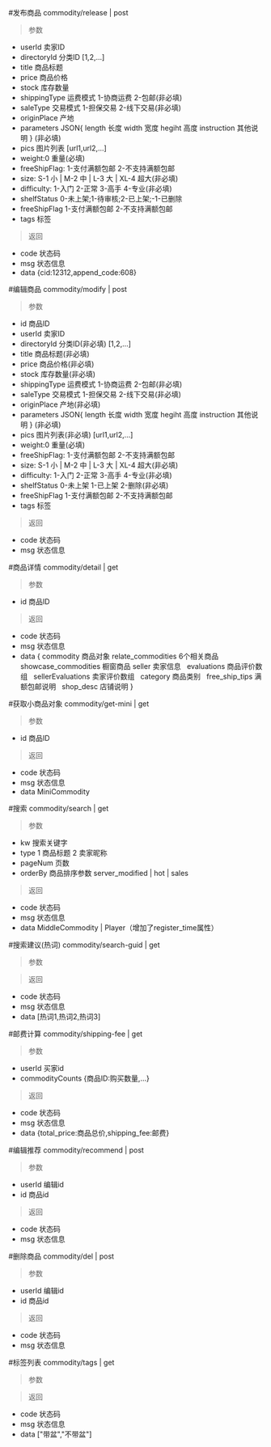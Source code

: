 #发布商品
commodity/release | post
> 参数  
* userId 卖家ID
* directoryId 分类ID [1,2,...]
* title 商品标题
* price 商品价格
* stock 库存数量
* shippingType 运费模式 1-协商运费 2-包邮(非必填)
* saleType 交易模式 1-担保交易 2-线下交易(非必填)
* originPlace 产地
* parameters JSON{ length 长度 width 宽度 hegiht 高度 instruction 其他说明 } (非必填)
* pics 图片列表 [url1,url2,...]
* weight:0 重量(必填)
* freeShipFlag: 1-支付满额包邮 2-不支持满额包邮
* size: S-1 小 | M-2 中 | L-3 大 | XL-4 超大(非必填)
* difficulty: 1-入门 2-正常 3-高手 4-专业(非必填)
* shelfStatus 0-未上架;1-待审核;2-已上架;-1-已删除
* freeShipFlag 1-支付满额包邮 2-不支持满额包邮
* tags 标签

> 返回  
* code 状态码
* msg 状态信息
* data {cid:12312,append_code:608}


#编辑商品
commodity/modify | post
> 参数  
* id 商品ID
* userId 卖家ID
* directoryId 分类ID(非必填) [1,2,...]
* title 商品标题(非必填)
* price 商品价格(非必填)
* stock 库存数量(非必填)
* shippingType 运费模式 1-协商运费 2-包邮(非必填)
* saleType 交易模式 1-担保交易 2-线下交易(非必填)
* originPlace 产地(非必填)
* parameters JSON{ length 长度 width 宽度 hegiht 高度 instruction 其他说明 } (非必填)
* pics 图片列表(非必填) [url1,url2,...]
* weight:0 重量(必填)
* freeShipFlag: 1-支付满额包邮 2-不支持满额包邮
* size: S-1 小 | M-2 中 | L-3 大 | XL-4 超大(非必填)
* difficulty: 1-入门 2-正常 3-高手 4-专业(非必填)
* shelfStatus 0-未上架 1-已上架 2-删除(非必填)
* freeShipFlag 1-支付满额包邮 2-不支持满额包邮
* tags 标签

> 返回  
* code 状态码
* msg 状态信息


#商品详情
commodity/detail | get
> 参数  
* id 商品ID

> 返回  
* code 状态码
* msg 状态信息
* data {
   commodity 商品对象
   relate_commodities 6个相关商品
   showcase_commodities 橱窗商品 
   seller 卖家信息
   evaluations 商品评价数组
   sellerEvaluations 卖家评价数组
   category 商品类别
   free_ship_tips 满额包邮说明
   shop_desc 店铺说明
 }
 
#获取小商品对象
commodity/get-mini | get
> 参数  
* id 商品ID

> 返回  
* code 状态码
* msg 状态信息
* data  MiniCommodity

#搜索
commodity/search | get
> 参数  
* kw 搜索关键字
* type 1 商品标题 2 卖家昵称
* pageNum 页数
* orderBy 商品排序参数 server_modified | hot | sales

> 返回  
* code 状态码
* msg 状态信息
* data  MiddleCommodity | Player（增加了register_time属性）

#搜索建议(热词)
commodity/search-guid | get
> 参数  

> 返回  
* code 状态码
* msg 状态信息
* data  [热词1,热词2,热词3]

#邮费计算
commodity/shipping-fee | get
> 参数  
* userId 买家id
* commodityCounts {商品ID:购买数量,...}

> 返回  
* code 状态码
* msg 状态信息
* data {total_price:商品总价,shipping_fee:邮费}

#编辑推荐
commodity/recommend | post
> 参数  
* userId 编辑id
* id 商品id

> 返回  
* code 状态码
* msg 状态信息

#删除商品
commodity/del | post
> 参数  
* userId 编辑id
* id 商品id

> 返回  
* code 状态码
* msg 状态信息

#标签列表
commodity/tags | get
> 参数  

> 返回  
* code 状态码
* msg 状态信息
* data ["带盆","不带盆"]
